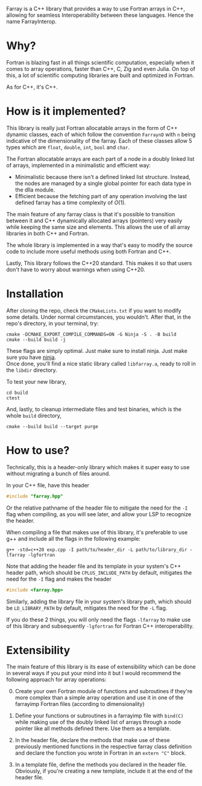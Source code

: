 Farray is a C++ library that provides a way to use Fortran arrays in C++, allowing for seamless Interoperability between these languages. Hence the name FarrayInterop.

# Why?
Fortran is blazing fast in all things scientific computation, especially when it comes to array operations, faster than C++, C, Zig and even Julia. On top of this, a lot of scientific computing libraries are built and optimized in Fortran.

As for C++, it's C++.

# How is it implemented?
This library is really just Fortran allocatable arrays in the form of C++ dynamic classes, each of which follow the convention `FarraynD` with `n` being indicative of the dimensionality of the farray. Each of these classes allow 5 types which are `float`, `double`, `int`, `bool` and `char`.

The Fortran allocatable arrays are each part of a node in a doubly linked list of arrays, implemented in a minimalistic and efficient way:
- Minimalistic because there isn't a defined linked list structure. Instead, the nodes are managed by a single global pointer for each data type in the dlla module.
- Efficient because the fetching part of any operation involving the last defined farray has a time complexity of $O(1)$.

The main feature of any farray class is that it's possible to transition between it and C++ dynamically allocated arrays (pointers) very easily while keeping the same size and elements. This allows the use of all array libraries in both C++ and Fortran.

The whole library is implemented in a way that's easy to modify the source code to include more useful methods using both Fortran and C++.

Lastly, This library follows the C++20 standard. This makes it so that users don't have to worry about warnings when using C++20.

# Installation
After cloning the repo, check the `CMakeLists.txt` if you want to modify some details. Under normal circumstances, you wouldn't. After that, in the repo's directory, in your terminal, try:
```Shell
cmake -DCMAKE_EXPORT_COMPILE_COMMANDS=ON -G Ninja -S . -B build
cmake --build build -j
```
These flags are simply optimal. Just make sure to install ninja. Just make sure you have [ninja](https://github.com/ninja-build/ninja).  
Once done, you'll find a nice static library called `libfarray.a`, ready to roll in the `libdir` directory.

To test your new library, 
```Shell
cd build
ctest
```

And, lastly, to cleanup intermediate files and test binaries, which is the whole `build` directory,
```Shell
cmake --build build --target purge
```

# How to use?
Technically, this is a header-only library which makes it super easy to use without migrating a bunch of files around.

In your C++ file, have this header
```C++
#include "farray.hpp"
```
Or the relative pathname of the header file to mitigate the need for the `-I` flag when compiling, as you will see later, and allow your LSP to recognize the header.

When compiling a file that makes use of this library, it's preferable to use g++ and include all the flags in the following example:
```Shell
g++ -std=c++20 exp.cpp -I path/to/header_dir -L path/to/library_dir -lfarray -lgfortran
```

Note that adding the header file and its template in your system's C++ header path, which should be `CPLUS_INCLUDE_PATH` by default, mitigates the need for the `-I` flag and makes the header
```C++
#include <farray.hpp>
```

Similarly, adding the library file in your system's library path, which should be `LD_LIBRARY_PATH` by default, mitigates the need for the `-L` flag.

If you do these 2 things, you will only need the flags `-lfarray` to make use of this library and subsequently `-lgfortran` for Fortran C++ interoperability.

# Extensibility
The main feature of this library is its ease of extensibility which can be done in several ways if you put your mind into it but I would recommend the following approach for array operations:

0. Create your own Fortran module of functions and subroutines if they're more complex than a simple array operation and use it in one of the farrayimp Fortran files (according to dimensionality)

1. Define your functions or subroutines in a farrayimp file with `bind(C)` while making use of the doubly linked list of arrays through a node pointer like all methods defined there. Use them as a template.

2. In the header file, declare the methods that make use of these previously mentioned functions in the respective farray class definition and declare the function you wrote in Fortran in an `extern "C"` block.

3. In a template file, define the methods you declared in the header file. Obviously, if you're creating a new template, include it at the end of the header file.
